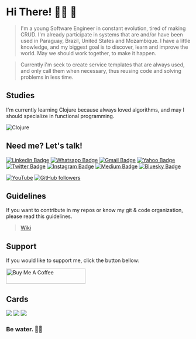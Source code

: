 # Hi There! 👋🏾 🚀

> I'm a young Software Engineer in constant evolution, tired of making CRUD. I'm already participate in systems that are and/or have been used in Paraguay, Brazil, United States and Mozambique.
> I have a little knowledge, and my biggest goal is to discover, learn and improve the world. May we should work together, to make it happen.

> Currently i'm seek to create service templates that are always used, and only call them when necessary, thus reusing code and solving problems in less time.

## Studies
I'm currently learning Clojure because always loved algorithms, and may I should specialize in functional programming.

![Clojure](https://img.shields.io/badge/-Clojure-blue?style=for-the-badge&logo=clojure&logoColor=white)&nbsp;

## Need me? Let's talk!


[![Linkedin Badge](https://img.shields.io/badge/-LinkedIn-blue?style=flat-square&logo=Linkedin&logoColor=white&link=https://www.linkedin.com/in/txsoura/)](https://www.linkedin.com/in/txsoura/)
[![Whatsapp Badge](https://img.shields.io/badge/-WhatsApp-24d364?style=flat-square&logo=Whatsapp&logoColor=white&link=http://wa.me/5545984289149)](http://wa.me/5545984289149)
[![Gmail Badge](https://img.shields.io/badge/-Gmail-c14438?style=flat-square&logo=Gmail&logoColor=white&link=mailto:txsoura@gmail.com)](mailto:txsoura@gmail.com)
[![Yahoo Badge](https://img.shields.io/badge/-Yahoo-purple?style=flat-square&logo=minutemailer&logoColor=white&link=mailto:txsoura@yahoo.com)](mailto:txsoura@yahoo.com)
[![Twitter Badge](https://img.shields.io/badge/-Twitter-blue?style=flat-square&logo=twitter&logoColor=white&link=https://twitter.com/txsoura)](https://twitter.com/txsoura)
[![Instagram Badge](https://img.shields.io/badge/-Instagram-C13584?style=flat-square&logo=instagram&logoColor=white&link=https://www.instagram.com/txsoura)](https://www.instagram.com/txsoura)
[![Medium Badge](https://img.shields.io/badge/-Medium-black?style=flat-square&logo=medium&logoColor=white&link=https://txsoura.medium.com)](https://txsoura.medium.com)
[![Bluesky Badge](https://img.shields.io/badge/-BlueSky-blue?style=flat-square&logo=bluesky&logoColor=white&link=https://bsky.app/profile/txsoura.com)](https://bsky.app/profile/txsoura.com)

<a href="https://www.youtube.com/channel/UCHb_sTQayBBtceQcVctFwyQ"><img src='https://img.shields.io/badge/-youtube-FF0000?style=for-the-badge&logo=Youtube&logoColor=white'  alt='YouTube'/></a>
[![GitHub followers](https://img.shields.io/github/followers/txsoura.svg?style=social&label=Follow&maxAge=2592000)](https://github.com/txsoura?tab=followers)

## Guidelines

If you want to contribute in my repos or know my git & code organization, please read this guidelines. 

> [Wiki](https://github.com/txsoura/txsoura/wiki)

## Support

If you would like to support me, click the button bellow:

<a href="https://www.buymeacoffee.com/txsoura" target="_blank"><img src="https://cdn.buymeacoffee.com/buttons/v2/default-yellow.png" alt="Buy Me A Coffee" style="height: 41px !important;width: 217px !important;" ></a>

## Cards

<img src="https://github-readme-stats.vercel.app/api?username=txsoura&show_icons=true&theme=dark&locale=en&include_all_commits=true&count_private=true"/>
  
<img src="https://github-readme-streak-stats.herokuapp.com/?user=txsoura&theme=dark"/>

<img src="https://github-readme-stats.vercel.app/api/top-langs/?username=txsoura&layout=compact&theme=dark&langs_count=8">

### Be water. 🌴🍹

